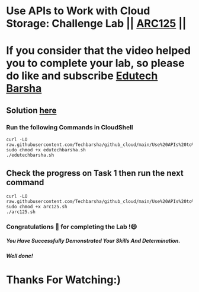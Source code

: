 # Use APIs to Work with Cloud Storage: Challenge Lab || [ARC125](https://www.cloudskillsboost.google/games/5044/labs/32926) ||

# If you consider that the video helped you to complete your lab, so please do like and subscribe [Edutech Barsha](https://www.youtube.com/@edutechbarsha)
## Solution [here](https://youtu.be/mrJHiMwd5IE)

### Run the following Commands in CloudShell


```
curl -LO raw.githubusercontent.com/Techbarsha/github_cloud/main/Use%20APIs%20to%20Work%20with%20Cloud%20Storage%3A%20Challenge%20Lab/edutechbarsha.sh
sudo chmod +x edutechbarsha.sh
./edutechbarsha.sh
```
## Check the progress on Task 1 then run the next command
```
curl -LO raw.githubusercontent.com/Techbarsha/github_cloud/main/Use%20APIs%20to%20Work%20with%20Cloud%20Storage%3A%20Challenge%20Lab/arc125.sh
sudo chmod +x arc125.sh
./arc125.sh
```
### Congratulations 🎉 for completing the Lab !😄

##### *You Have Successfully Demonstrated Your Skills And Determination.*

#### *Well done!*

# Thanks For Watching:)
